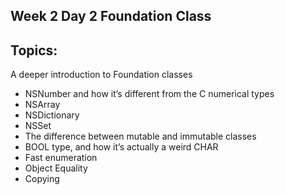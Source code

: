 ## Week 2 Day 2 Foundation Class

## Topics:

A deeper introduction to Foundation classes
- NSNumber and how it’s different from the C numerical types
- NSArray
- NSDictionary
- NSSet
- The difference between mutable and immutable classes
- BOOL type, and how it’s actually a weird CHAR
- Fast enumeration
- Object Equality
- Copying
